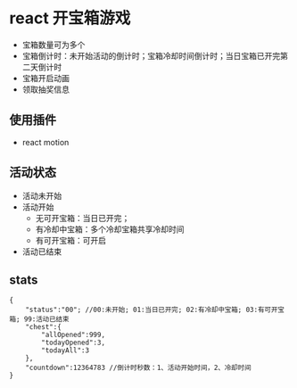 # react 开宝箱游戏

* 宝箱数量可为多个
* 宝箱倒计时：未开始活动的倒计时；宝箱冷却时间倒计时；当日宝箱已开完第二天倒计时
* 宝箱开启动画
* 领取抽奖信息

## 使用插件

* react motion


## 活动状态

* 活动未开始
* 活动开始
    * 无可开宝箱：当日已开完；
    * 有冷却中宝箱：多个冷却宝箱共享冷却时间
    * 有可开宝箱：可开启
* 活动已结束


## stats

````
{
    "status":"00"; //00:未开始; 01:当日已开完; 02:有冷却中宝箱; 03:有可开宝箱; 99:活动已结束
    "chest":{
        "allOpened":999,
        "todayOpened":3,
        "todayAll":3
    },
    "countdown":12364783 //倒计时秒数：1、活动开始时间，2、冷却时间
}
````